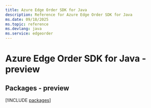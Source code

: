 ```yaml
---
title: Azure Edge Order SDK for Java
description: Reference for Azure Edge Order SDK for Java
ms.date: 09/18/2025
ms.topic: reference
ms.devlang: java
ms.service: edgeorder
---
```

# Azure Edge Order SDK for Java - preview
## Packages - preview
[!INCLUDE [packages](edge-order-index.md)]